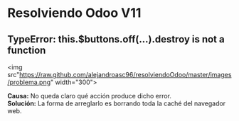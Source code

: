 # Resolviendo Odoo V11

## TypeError: this.$buttons.off(...).destroy is not a function

<img src"https://raw.github.com/alejandroasc96/resolviendoOdoo/master/images/problema.png" width="300">

**Causa:** No queda claro qué acción produce dicho error.<br>
**Solución:** La forma de arreglarlo es borrando toda la caché del navegador web.
